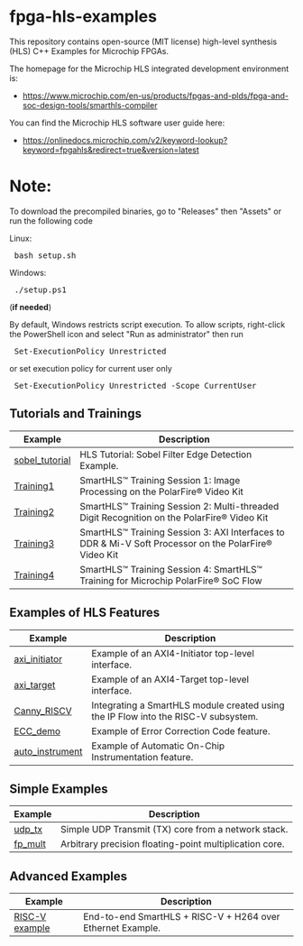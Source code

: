 # fpga-hls-examples
This repository contains open-source (MIT license) high-level synthesis (HLS) C++ Examples for Microchip FPGAs. 

The homepage for the Microchip HLS integrated development environment is:
 - https://www.microchip.com/en-us/products/fpgas-and-plds/fpga-and-soc-design-tools/smarthls-compiler

You can find the Microchip HLS software user guide here:
 - https://onlinedocs.microchip.com/v2/keyword-lookup?keyword=fpgahls&redirect=true&version=latest

# Note:
To download the precompiled binaries, go to "Releases" then "Assets" or run the following code

Linux:
<pre> bash setup.sh </pre>

Windows:
<pre> ./setup.ps1 </pre>

(**if needed**)

By default, Windows restricts script execution. To allow scripts, right-click the PowerShell icon and select "Run as administrator" then run
<pre> Set-ExecutionPolicy Unrestricted </pre>
or set execution policy for current user only
<pre> Set-ExecutionPolicy Unrestricted -Scope CurrentUser </pre>



## Tutorials and Trainings
Example | Description
--------|------------
[sobel_tutorial](./sobel_tutorial)|HLS Tutorial: Sobel Filter Edge Detection Example.
[Training1](./Training1)|SmartHLS™ Training Session 1: Image Processing on the PolarFire® Video Kit 
[Training2](./Training2)|SmartHLS™ Training Session 2: Multi-threaded Digit Recognition on the PolarFire® Video Kit 
[Training3](./Training3)|SmartHLS™ Training Session 3: AXI Interfaces to DDR & Mi-V Soft Processor on the PolarFire® Video Kit 
[Training4](./Training4)|SmartHLS™ Training Session 4: SmartHLS™ Training for Microchip PolarFire® SoC Flow  

## Examples of HLS Features

Example | Description
--------|------------
[axi_initiator](./axi_initiator)|Example of an AXI4-Initiator top-level interface.
[axi_target](./axi_target)|Example of an AXI4-Target top-level interface.
[Canny_RISCV](./Canny_RISCV)|Integrating a SmartHLS module created using the IP Flow into the RISC-V subsystem.
[ECC_demo](./ECC_demo)|Example of Error Correction Code feature.
[auto_instrument](./auto_instrument/)|Example of Automatic On-Chip Instrumentation feature.

## Simple Examples
Example | Description
--------|------------
[udp_tx](./udp_tx)|Simple UDP Transmit (TX) core from a network stack.
[fp_mult](./fp_mult)|Arbitrary precision floating-point multiplication core.

## Advanced Examples
Example | Description
--------|------------
[RISC-V example](./risc-v-demo)|End-to-end SmartHLS + RISC-V + H264 over Ethernet Example.
